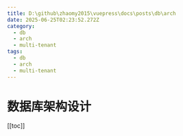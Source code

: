 ```yaml
---
title: D:\github\zhaomy2015\vuepress\docs\posts\db\arch
date: 2025-06-25T02:23:52.272Z
category:
  - db
  - arch
  - multi-tenant
tags:
  - db
  - arch
  - multi-tenant
---
```


# 数据库架构设计
[[toc]]
        